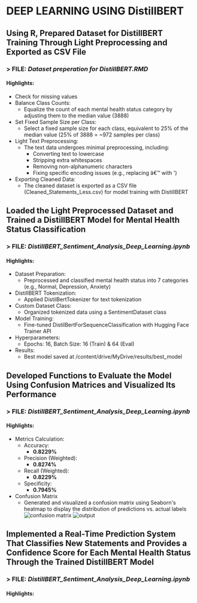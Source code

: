 # DEEP LEARNING USING DistillBERT

## Using R, Prepared Dataset for DistillBERT Training Through Light Preprocessing and Exported as CSV File
### > FILE: *Dataset preperation for DistillBERT.RMD*
#### Highlights:
- Check for missing values
- Balance Class Counts:
  - Equalize the count of each mental health status category by adjusting them to the median value (3888)
- Set Fixed Sample Size per Class:
  - Select a fixed sample size for each class, equivalent to 25% of the median value (25% of 3888 = ~972 samples per class)
- Light Text Preprocessing:
  - The text data undergoes minimal preprocessing, including:
    - Converting text to lowercase
    - Stripping extra whitespaces
    - Removing non-alphanumeric characters
    - Fixing specific encoding issues (e.g., replacing â€™ with ')
- Exporting Cleaned Data:
  - The cleaned dataset is exported as a CSV file (Cleaned_Statements_Less.csv) for model training with DistillBERT

## Loaded the Light Preprocessed Dataset and Trained a DistillBERT Model for Mental Health Status Classification
### > FILE: *DistillBERT_Sentiment_Analysis_Deep_Learning.ipynb*
#### Highlights:
- Dataset Preparation:
  - Preprocessed and classified mental health status into 7 categories (e.g., Normal, Depression, Anxiety)
- DistillBERT Tokenization:
   - Applied DistilBertTokenizer for text tokenization
- Custom Dataset Class:
  - Organized tokenized data using a SentimentDataset class
- Model Training:
  - Fine-tuned DistilBertForSequenceClassification with Hugging Face Trainer API
- Hyperparameters:
  - Epochs: 16, Batch Size: 16 (Train) & 64 (Eval)
- Results:
  - Best model saved at /content/drive/MyDrive/results/best_model

## Developed Functions to Evaluate the Model Using Confusion Matrices and Visualized Its Performance
### > FILE: *DistillBERT_Sentiment_Analysis_Deep_Learning.ipynb*
#### Highlights:
- Metrics Calculation:
  - Accuracy: 
    - **0.8229%**
  - Precision (Weighted): 
    - **0.8274%**
  - Recall (Weighted):
    - **0.8229%**
  - Specificity: 
    - **0.7945%**
- Confusion Matrix
  - Generated and visualized a confusion matrix using Seaborn's heatmap to display the distribution of predictions vs. actual labels
![confusion matrix](https://github.com/user-attachments/assets/af971b9b-8d5e-4d6b-8d27-e3951c0b2b4d)
![output](https://github.com/user-attachments/assets/4591fdcb-678c-41d8-a27c-f5ed112f3784)


## Implemented a Real-Time Prediction System That Classifies New Statements and Provides a Confidence Score for Each Mental Health Status Through the Trained DistillBERT Model
### > FILE: *DistillBERT_Sentiment_Analysis_Deep_Learning.ipynb*
#### Highlights:





